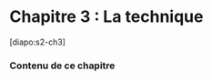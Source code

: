 # Chapitre 3 : La technique

[diapo:s2-ch3]

### Contenu de ce chapitre

<script>subPages()</script>